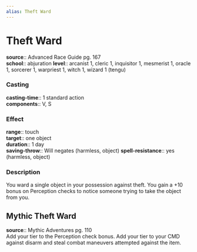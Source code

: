 ```yaml
---
alias: Theft Ward
---
```


# Theft Ward 

**source**:: Advanced Race Guide pg. 167  
**school**:: abjuration
**level**:: arcanist 1, cleric 1, inquisitor 1, mesmerist 1, oracle 1, sorcerer 1, warpriest 1, witch 1, wizard 1 (tengu)

### Casting 

**casting-time**:: 1 standard action  
**components**:: V, S

### Effect 

**range**:: touch  
**target**:: one object  
**duration**:: 1 day  
**saving-throw**:: Will negates (harmless, object)
**spell-resistance**:: yes (harmless, object)

### Description 

You ward a single object in your possession against theft. You gain a +10 bonus on Perception checks to notice someone trying to take the object from you.

## Mythic Theft Ward 

**source**:: Mythic Adventures pg. 110  
Add your tier to the Perception check bonus. Add your tier to your CMD against disarm and steal combat maneuvers attempted against the item.
